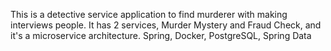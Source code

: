 This is a detective service application to find murderer with making interviews people. It has 2 services, Murder Mystery and Fraud Check, and it's a microservice architecture.
Spring, Docker, PostgreSQL, Spring Data
